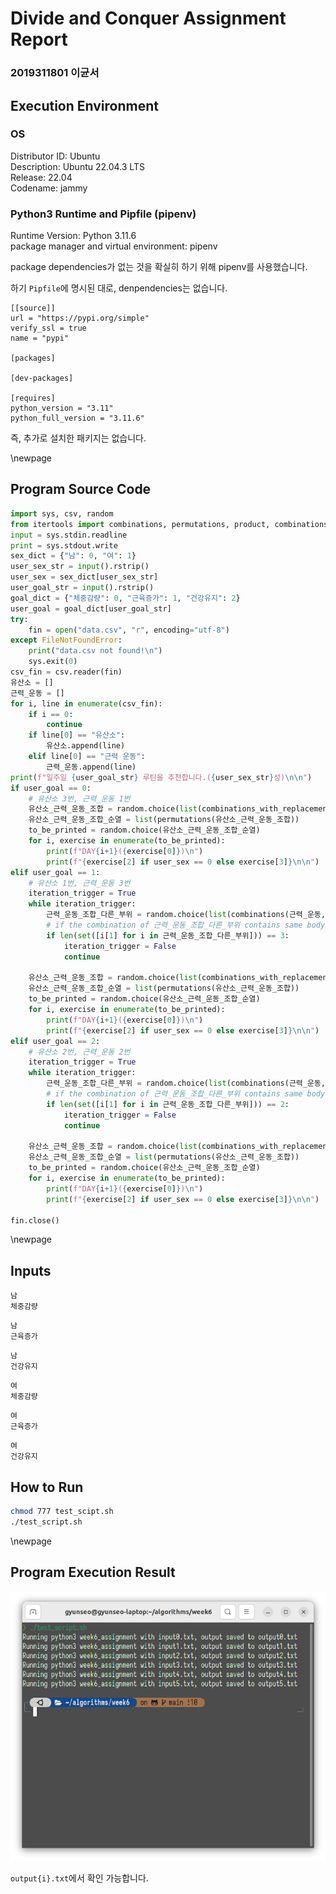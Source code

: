 <!--
 Copyright 2023 gyunseo

 Licensed under the Apache License, Version 2.0 (the "License");
 you may not use this file except in compliance with the License.
 You may obtain a copy of the License at

     http://www.apache.org/licenses/LICENSE-2.0

 Unless required by applicable law or agreed to in writing, software
 distributed under the License is distributed on an "AS IS" BASIS,
 WITHOUT WARRANTIES OR CONDITIONS OF ANY KIND, either express or implied.
 See the License for the specific language governing permissions and
 limitations under the License.
-->

# Divide and Conquer Assignment Report

### 2019311801 이균서

## Execution Environment

### OS

Distributor ID: Ubuntu  
Description: Ubuntu 22.04.3 LTS  
Release: 22.04  
Codename: jammy

### Python3 Runtime and Pipfile (pipenv)

Runtime Version: Python 3.11.6  
package manager and virtual environment: pipenv

package dependencies가 없는 것을 확실히 하기 위해 pipenv를 사용했습니다.

하기 `Pipfile`에 명시된 대로, denpendencies는 없습니다.

```
[[source]]
url = "https://pypi.org/simple"
verify_ssl = true
name = "pypi"

[packages]

[dev-packages]

[requires]
python_version = "3.11"
python_full_version = "3.11.6"
```

즉, 추가로 설치한 패키지는 없습니다.

\newpage

## Program Source Code

```python
import sys, csv, random
from itertools import combinations, permutations, product, combinations_with_replacement
input = sys.stdin.readline
print = sys.stdout.write
sex_dict = {"남": 0, "여": 1}
user_sex_str = input().rstrip()
user_sex = sex_dict[user_sex_str]
user_goal_str = input().rstrip()
goal_dict = {"체중감량": 0, "근육증가": 1, "건강유지": 2}
user_goal = goal_dict[user_goal_str]
try:
    fin = open("data.csv", "r", encoding="utf-8")
except FileNotFoundError:
    print("data.csv not found!\n")
    sys.exit(0)
csv_fin = csv.reader(fin)
유산소 = []
근력_운동 = []
for i, line in enumerate(csv_fin):
    if i == 0:
        continue
    if line[0] == "유산소":
        유산소.append(line)
    elif line[0] == "근력 운동":
        근력_운동.append(line)
print(f"일주일 {user_goal_str} 루틴을 추천합니다.({user_sex_str}성)\n\n")
if user_goal == 0:
    # 유산소 3번, 근력_운동 1번
    유산소_근력_운동_조합 = random.choice(list(combinations_with_replacement(유산소, 3))) + random.choice(list((combinations(근력_운동, 1))))
    유산소_근력_운동_조합_순열 = list(permutations(유산소_근력_운동_조합))
    to_be_printed = random.choice(유산소_근력_운동_조합_순열)
    for i, exercise in enumerate(to_be_printed):
        print(f"DAY{i+1}({exercise[0]})\n")
        print(f"{exercise[2] if user_sex == 0 else exercise[3]}\n\n")
elif user_goal == 1:
    # 유산소 1번, 근력_운동 3번
    iteration_trigger = True
    while iteration_trigger:
        근력_운동_조합_다른_부위 = random.choice(list(combinations(근력_운동, 3)))
        # if the combination of 근력_운동_조합_다른_부위 contains same body part, then re-choose
        if len(set([i[1] for i in 근력_운동_조합_다른_부위])) == 3:
            iteration_trigger = False
            continue

    유산소_근력_운동_조합 = random.choice(list(combinations_with_replacement(유산소, 1))) + 근력_운동_조합_다른_부위
    유산소_근력_운동_조합_순열 = list(permutations(유산소_근력_운동_조합))
    to_be_printed = random.choice(유산소_근력_운동_조합_순열)
    for i, exercise in enumerate(to_be_printed):
        print(f"DAY{i+1}({exercise[0]})\n")
        print(f"{exercise[2] if user_sex == 0 else exercise[3]}\n\n")
elif user_goal == 2:
    # 유산소 2번, 근력_운동 2번
    iteration_trigger = True
    while iteration_trigger:
        근력_운동_조합_다른_부위 = random.choice(list(combinations(근력_운동, 2)))
        # if the combination of 근력_운동_조합_다른_부위 contains same body part, then re-choose
        if len(set([i[1] for i in 근력_운동_조합_다른_부위])) == 2:
            iteration_trigger = False
            continue

    유산소_근력_운동_조합 = random.choice(list(combinations_with_replacement(유산소, 1))) + 근력_운동_조합_다른_부위
    유산소_근력_운동_조합_순열 = list(permutations(유산소_근력_운동_조합))
    to_be_printed = random.choice(유산소_근력_운동_조합_순열)
    for i, exercise in enumerate(to_be_printed):
        print(f"DAY{i+1}({exercise[0]})\n")
        print(f"{exercise[2] if user_sex == 0 else exercise[3]}\n\n")

fin.close()
```

\newpage

## Inputs

```
남
체중감량
```

```
남
근육증가
```

```
남
건강유지
```

```
여
체중감량
```

```
여
근육증가
```

```
여
건강유지
```

## How to Run

```zsh
chmod 777 test_scipt.sh
./test_script.sh
```

\newpage

## Program Execution Result

![Alt text](image.png)

`output{i}.txt`에서 확인 가능합니다.
